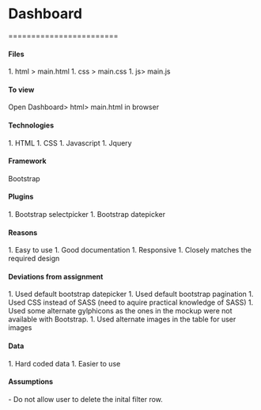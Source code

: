 # Dashboard 
========================

<h4>Files</h4>
1. html > main.html
1. css > main.css
1. js> main.js

<h4>To view</h4> 
   Open Dashboard> html> main.html in browser

<h4>Technologies </h4>
1. HTML
1. CSS
1. Javascript
1. Jquery

<h4>Framework</h4>
   Bootstrap

<h4>Plugins </h4>
1. Bootstrap selectpicker
1. Bootstrap datepicker

<h4>Reasons</h4>
1. Easy to use
1. Good documentation
1. Responsive 
1. Closely matches the required design 

<h4>Deviations from assignment</h4>
1. Used default bootstrap datepicker
1. Used default bootstrap pagination
1. Used CSS instead of SASS (need to aquire practical knowledge of SASS)
1. Used some alternate gylphicons as the ones in the mockup were not available with Bootstrap.
1. Used alternate images in the table for user images

<h4>Data</h4>
 1. Hard coded data
 1. Easier to use

<h4>Assumptions</h4>
- Do not allow user to delete the inital filter row.
